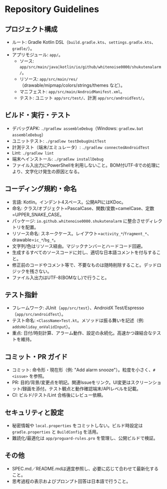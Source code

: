 # Repository Guidelines

## プロジェクト構成
- ルート: Gradle Kotlin DSL（`build.gradle.kts`、`settings.gradle.kts`、`gradle/`）。
- アプリモジュール: `app/`。
  - ソース: `app/src/main/java|kotlin/io/github/whitenoise0000/shukutenalarm/`。
  - リソース: `app/src/main/res/`（drawable/mipmap/colors/strings/themes など）。
  - マニフェスト: `app/src/main/AndroidManifest.xml`。
  - テスト: ユニット `app/src/test/`、計測 `app/src/androidTest/`。

## ビルド・実行・テスト
- デバッグAPK: `./gradlew assembleDebug`（Windows: `gradlew.bat assembleDebug`）
- ユニットテスト: `./gradlew testDebugUnitTest`
- 計測テスト（端末/エミュレータ）: `./gradlew connectedAndroidTest`
- Lint: `./gradlew lint`
- 端末へインストール: `./gradlew installDebug`
- ファイル入出力にPowerShellを利用しないこと。BOM付UTF-8での処理により、文字化け発生の原因となる。

## コーディング規約・命名
- 言語: Kotlin。インデント4スペース。公開APIにはKDoc。
- 命名: クラス/オブジェクト=PascalCase、関数/変数=camelCase、定数=UPPER_SNAKE_CASE。
- パッケージ: `io.github.whitenoise0000.shukutenalarm` に整合させディレクトリを配置。
- リソース命名: スネークケース。レイアウト=`activity_*`/`fragment_*`、drawable=`ic_*`/`bg_*`。
- 文字列/色はリソース経由。マジックナンバーとハードコード回避。
- 生成するすべてのソースコードに対し、適切な日本語コメントを付与すること。
- 修正前のコードやコメント等で、不要なものは随時削除すること。デッドロジックを残さない。
- ファイル入出力はUTF-8(BOMなし)で行うこと。

## テスト指針
- フレームワーク: JUnit（`app/src/test`）、AndroidX Test/Espresso（`app/src/androidTest`）。
- テスト命名: `<ClassName>Test.kt`。メソッドは振る舞いを記述（例: `addsHoliday_onValidInput`）。
- 重点: 日付/時刻計算、アラーム動作、設定の永続化。高速かつ疎結合なテストを維持。

## コミット・PR ガイド
- コミット: 命令形・現在形（例: "Add alarm snooze"）。粒度を小さく、`#<issue>` を参照。
- PR: 目的/背景/変更点を明記。関連Issueをリンク。UI変更はスクリーンショット/録画を添付。テスト観点と動作確認端末/APIレベルを記載。
- CI: ビルド/テスト/Lint 合格後にレビュー依頼。

## セキュリティと設定
- 秘密情報や `local.properties` をコミットしない。ビルド時設定は `gradle.properties` と `BuildConfig` を活用。
- 難読化/最適化は `app/proguard-rules.pro` を管理し、公開ビルドで検証。

## その他
- SPEC.md／README.mdは適宜参照し、必要に応じて合わせて最新化すること。
- 思考過程の表示およびプロンプト回答は日本語で行うこと。
